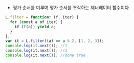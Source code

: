 - 평가 순서를 미루며 평가 순서를 조작하는 제너레이터 함수이다

```javascript
L.filter = function* (f, iter) {
  for (const a of iter) {
    if (f(a)) yield a;
  }
};
var it = L.filter((a) => a % 2, [1, 2, 3]);
console.log(it.next()); //1
console.log(it.next()); //3
console.log(it.next()); //done true
```
